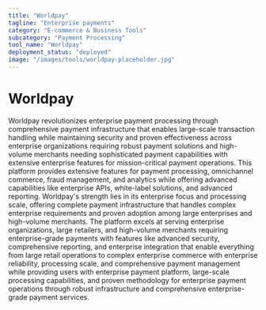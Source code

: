 ```yaml
---
title: "Worldpay"
tagline: "Enterprise payments"
category: "E-commerce & Business Tools"
subcategory: "Payment Processing"
tool_name: "Worldpay"
deployment_status: "deployed"
image: "/images/tools/worldpay-placeholder.jpg"
---
```


# Worldpay

Worldpay revolutionizes enterprise payment processing through comprehensive payment infrastructure that enables large-scale transaction handling while maintaining security and proven effectiveness across enterprise organizations requiring robust payment solutions and high-volume merchants needing sophisticated payment capabilities with extensive enterprise features for mission-critical payment operations. This platform provides extensive features for payment processing, omnichannel commerce, fraud management, and analytics while offering advanced capabilities like enterprise APIs, white-label solutions, and advanced reporting. Worldpay's strength lies in its enterprise focus and processing scale, offering complete payment infrastructure that handles complex enterprise requirements and proven adoption among large enterprises and high-volume merchants. The platform excels at serving enterprise organizations, large retailers, and high-volume merchants requiring enterprise-grade payments with features like advanced security, comprehensive reporting, and enterprise integration that enable everything from large retail operations to complex enterprise commerce with enterprise reliability, processing scale, and comprehensive payment management while providing users with enterprise payment platform, large-scale processing capabilities, and proven methodology for enterprise payment operations through robust infrastructure and comprehensive enterprise-grade payment services.